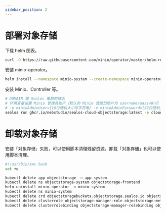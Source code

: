 ```yaml
---
sidebar_position: 2
---
```


# 部署对象存储

下载 helm 图表。

```bash
curl -O https://raw.githubusercontent.com/minio/operator/master/helm-releases/operator-5.0.6.tgz
```

安装 minio-operator。

```bash
helm install --namespace minio-system --create-namespace minio-operator operator-5.0.6.tgz
```

安装 Minio、Controller 等。

```bash
# DOMAIN 是 Sealos 集群的域名
# 环境变量设置 Minio 管理员账户（默认的 Minio 管理员账户为 username/passw0rd）
# -e minioAdminUser={16位随机大小写字符串} -e minioAdminPassword={32位随机大小写字符串}
sealos run ghcr.io/nebstudio/sealos-cloud-objectstorage:latest -e cloudDomain={DOMAIN}
```

# 卸载对象存储

安装「对象存储」失败，可以使用脚本清理残留资源，卸载「对象存储」也可以使用脚本清理。

```bash
#!/usr/bin/env bash
set +e

kubectl delete app objectstorage -n app-system
kubectl delete ns objectstorage-system objectstorage-frontend
helm uninstall minio-operator -n minio-system
kubectl delete ns minio-system
kubectl delete crd objectstoragebuckets.objectstorage.sealos.io objectstorageusers.objectstorage.sealos.io
kubectl delete clusterrole objectstorage-manager-role objectstorage-metrics-reader objectstorage-proxy-role
kubectl delete clusterrolebinding objectstorage-manager-rolebinding objectstorage-proxy-rolebinding
```